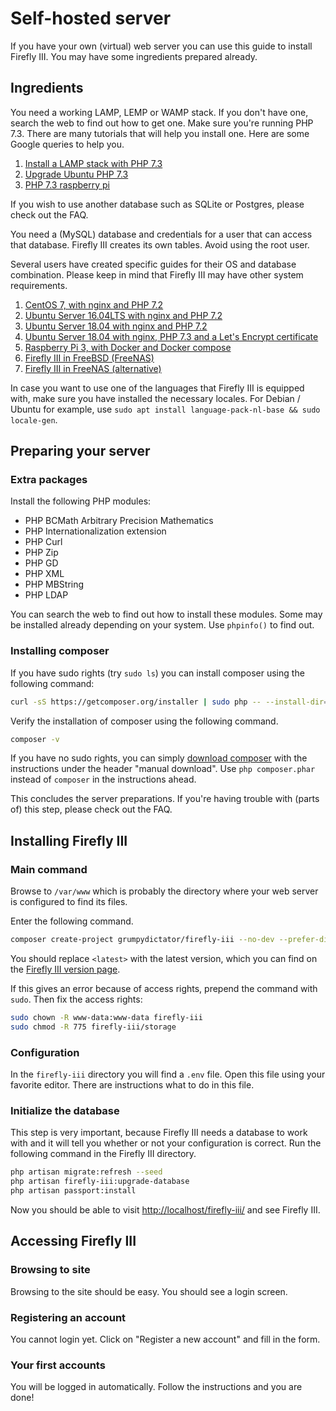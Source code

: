 # Self-hosted server

If you have your own (virtual) web server you can use this guide to install Firefly III. You may have some ingredients prepared already.

## Ingredients

You need a working LAMP, LEMP or WAMP stack. If you don't have one, search the web to find out how to get one. Make sure you're running PHP 7.3. There are many tutorials that will help you install one. Here are some Google queries to help you.

1. [Install a LAMP stack with PHP 7.3](https://www.google.com/search?q=lamp+stack+php+7.3)
2. [Upgrade Ubuntu PHP 7.3](https://www.google.com/search?q=upgrade+ubuntu+php+7.3)
3. [PHP 7.3 raspberry pi](https://www.google.nl/search?q=PHP+7.3+raspberry+pi)

If you wish to use another database such as SQLite or Postgres, please check out the FAQ.

You need a (MySQL) database and credentials for a user that can access that database. Firefly III creates its own tables. Avoid using the root user.

Several users have created specific guides for their OS and database combination. Please keep in mind that Firefly III may have other system requirements.

1. [CentOS 7, with nginx and PHP 7.2](https://old.reddit.com/r/FireflyIII/comments/825n4l/centos_7_nginx_installation_guide/)
2. [Ubuntu Server 16.04LTS with nginx and PHP 7.2](https://old.reddit.com/r/FireflyIII/comments/8thxuu/fireflyiii_on_ubuntu_server_1604lts_nginx_php72/)
3. [Ubuntu Server 18.04 with nginx and PHP 7.2](https://gist.github.com/philthynz/ec04833a8e39c7f7d1b0d33cb4197a95)
4. [Ubuntu Server 18.04 with nginx, PHP 7.3 and a Let's Encrypt certificate](https://gist.github.com/optimistic5/ca5a4a8593dcdb7360f712d37a0cc657)
5. [Raspberry Pi 3, with Docker and Docker compose](https://gist.github.com/josephbadow/588c2ae961231fe338c459127c7d835b)
6. [Firefly III in FreeBSD (FreeNAS)](https://gist.github.com/Zamana/bdfed1a06ba08467bd3ce92f4715c7fd)
7. [Firefly III in FreeNAS (alternative)](https://forum.freenas-community.org/t/firefly-iii-personal-finance-manager-in-a-jail/45)

In case you want to use one of the languages that Firefly III is equipped with, make sure you have installed the necessary locales. For Debian / Ubuntu for example, use `sudo apt install language-pack-nl-base && sudo locale-gen`.

## Preparing your server

### Extra packages

Install the following PHP modules:

* PHP BCMath Arbitrary Precision Mathematics
* PHP Internationalization extension
* PHP Curl
* PHP Zip
* PHP GD
* PHP XML
* PHP MBString
* PHP LDAP

You can search the web to find out how to install these modules. Some may be installed already depending on your system. Use `phpinfo()` to find out.

### Installing composer

If you have sudo rights (try `sudo ls`) you can install composer using the following command:

```bash
curl -sS https://getcomposer.org/installer | sudo php -- --install-dir=/usr/local/bin --filename=composer
```

Verify the installation of composer using the following command.

```bash
composer -v
```

If you have no sudo rights, you can simply [download composer](https://getcomposer.org/download/) with the instructions under the header "manual download". Use `php composer.phar` instead of `composer` in the instructions ahead.

This concludes the server preparations. If you're having trouble with (parts of) this step, please check out the FAQ.

## Installing Firefly III

### Main command

Browse to `/var/www` which is probably the directory where your web server is configured to find its files.

Enter the following command. 

```bash
composer create-project grumpydictator/firefly-iii --no-dev --prefer-dist firefly-iii <latest>
```

You should replace `<latest>` with the latest version, which you can find on the [Firefly III version page](https://version.firefly-iii.org/).

If this gives an error because of access rights, prepend the command with `sudo`. Then fix the access rights:

```bash   
sudo chown -R www-data:www-data firefly-iii
sudo chmod -R 775 firefly-iii/storage
```

### Configuration

In the `firefly-iii` directory you will find a `.env` file. Open this file using your favorite editor. There are instructions what to do in this file.

### Initialize the database

This step is very important, because Firefly III needs a database to work with and it will tell you whether or not your configuration is correct. Run the following command in the Firefly III directory.

```bash   
php artisan migrate:refresh --seed
php artisan firefly-iii:upgrade-database
php artisan passport:install
```

Now you should be able to visit [http://localhost/firefly-iii/](http://localhost/firefly-iii/public) and see Firefly III.

## Accessing Firefly III

### Browsing to site

Browsing to the site should be easy. You should see a login screen.

### Registering an account

You cannot login yet. Click on "Register a new account" and fill in the form.

### Your first accounts

You will be logged in automatically. Follow the instructions and you are done!

